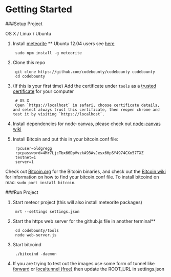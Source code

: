 # Getting Started

###Setup Project

OS X / Linux / Ubuntu

1. Install [meteorite](http://oortcloud.github.com/meteorite/) ** Ubuntu 12.04 users see [here](https://github.com/oortcloud/meteorite/issues/67)

		sudo npm install -g meteorite

2. Clone this repo

		git clone https://github.com/codebounty/codebounty codebounty
		cd codebounty

3. (If this is your first time) Add the certificate under `tools` as a [trusted certificate](http://productforums.google.com/forum/#!topic/chrome/1b7V3cs7BS4) for your computer

		# OS X  
		Open `https://localhost` in safari, choose certificate details, and select always trust this certificate, then reopen chrome and test it by visiting `https://localhost`.

4. Install dependencies for node-canvas, please check out [node-canvas wiki](https://github.com/LearnBoost/node-canvas/wiki)

5. Install Bitcoin and put this in your bitcoin.conf file:

        rpcuser=oldgregg
        rpcpassword=4Mr7LjcTbx66DpVvzkA93AvJesx6HpSY4974CXn57TXZ
        testnet=1
        server=1

Check out [Bitcoin.org](http://bitcoin.org/en/download) for the Bitcoin binaries, and check out the [Bitcoin wiki](https://en.bitcoin.it/wiki/Data_directory) for information on how to find your bitcoin.conf file. To install bitcoind on mac: `sudo port install bitcoin`.

###Run Project

1. Start meteor project (this will also install meteorite packages) 

		mrt --settings settings.json

2. Start the https web server for the github.js file in another terminal**  

		cd codebounty/tools
		node web-server.js

3. Start bitcoind

        ./bitcoind -daemon
			
4. If you are trying to test out the images use some form of tunnel like [forward](https://forwardhq.com/) or [localtunnel (free)](https://github.com/progrium/localtunnel#localtunnel-v2-beta) then update the ROOT_URL in settings.json
